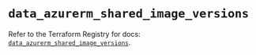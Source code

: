 # `data_azurerm_shared_image_versions`

Refer to the Terraform Registry for docs: [`data_azurerm_shared_image_versions`](https://registry.terraform.io/providers/hashicorp/azurerm/4.39.0/docs/data-sources/shared_image_versions).
